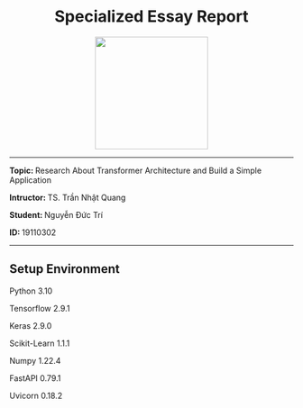 <div align="center">
    <h1>Specialized Essay Report</h1>
    <img style="width:200px; height: 200px;" src="https://dongphucvina.vn/wp-content/uploads/2022/09/Logo-DH-Su-Pham-Ky-Thuat-TP-Ho-Chi-Minh-HCMUTE-623x800.webp" />
</div>
<hr />


<p><strong>Topic: </strong>Research About Transformer Architecture and Build a Simple Application</p>
<p><strong>Intructor: </strong> TS. Trần Nhật Quang</p>
<p><strong>Student: </strong> Nguyễn Đức Trí</p>
<p><strong>ID: </strong> 19110302</p>
<hr />

<h2>Setup Environment</h2>
<p>Python 3.10</p>
<p>Tensorflow 2.9.1</p>
<p>Keras 2.9.0</p>
<p>Scikit-Learn 1.1.1</p>
<p>Numpy 1.22.4</p>
<p>FastAPI 0.79.1</p>
<p>Uvicorn 0.18.2</p>

